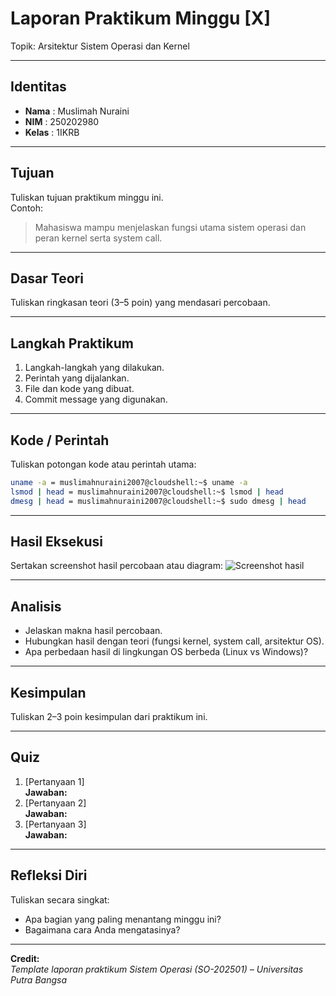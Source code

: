 
# Laporan Praktikum Minggu [X]
Topik: Arsitektur Sistem Operasi dan Kernel

---

## Identitas
- **Nama**  : Muslimah Nuraini
- **NIM**   : 250202980
- **Kelas** : 1IKRB

---

## Tujuan
Tuliskan tujuan praktikum minggu ini.  
Contoh:  
> Mahasiswa mampu menjelaskan fungsi utama sistem operasi dan peran kernel serta system call.

---

## Dasar Teori
Tuliskan ringkasan teori (3–5 poin) yang mendasari percobaan.

---

## Langkah Praktikum
1. Langkah-langkah yang dilakukan.  
2. Perintah yang dijalankan.  
3. File dan kode yang dibuat.  
4. Commit message yang digunakan.

---

## Kode / Perintah
Tuliskan potongan kode atau perintah utama:
```bash
uname -a = muslimahnuraini2007@cloudshell:~$ uname -a
lsmod | head = muslimahnuraini2007@cloudshell:~$ lsmod | head
dmesg | head = muslimahnuraini2007@cloudshell:~$ sudo dmesg | head
```

---

## Hasil Eksekusi
Sertakan screenshot hasil percobaan atau diagram:
![Screenshot hasil](DiagramArsitektur.drawio.png)


---

## Analisis
- Jelaskan makna hasil percobaan.  
- Hubungkan hasil dengan teori (fungsi kernel, system call, arsitektur OS).  
- Apa perbedaan hasil di lingkungan OS berbeda (Linux vs Windows)?  

---

## Kesimpulan
Tuliskan 2–3 poin kesimpulan dari praktikum ini.

---

## Quiz
1. [Pertanyaan 1]  
   **Jawaban:**  
2. [Pertanyaan 2]  
   **Jawaban:**  
3. [Pertanyaan 3]  
   **Jawaban:**  

---

## Refleksi Diri
Tuliskan secara singkat:
- Apa bagian yang paling menantang minggu ini?  
- Bagaimana cara Anda mengatasinya?  

---

**Credit:**  
_Template laporan praktikum Sistem Operasi (SO-202501) – Universitas Putra Bangsa_
